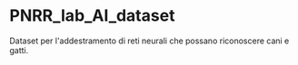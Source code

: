# PNRR_lab_AI_dataset

Dataset per l'addestramento di reti neurali che possano riconoscere cani e gatti.
